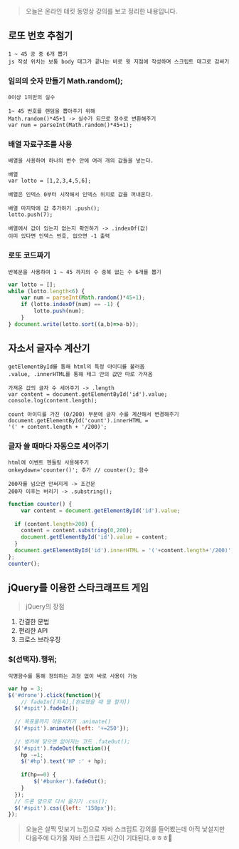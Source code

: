 > 오늘은 온라인 테킷 동영상 강의를 보고 정리한 내용입니다.

## 로또 번호 추첨기

	1 ~ 45 공 중 6개 뽑기
    js 작성 위치는 보통 body 태그가 끝나는 바로 윗 지점에 작성하며 스크립트 태그로 감싸기
    
  
    
### 임의의 숫자 만들기 Math.random();
	0이상 1미만의 실수
    
    1~ 45 번호를 랜덤을 뽑아주기 위해
    Math.random()*45+1 -> 실수가 되므로 정수로 변환해주기
    var num = parseInt(Math.random()*45+1);
    
### 배열 자료구조를 사용
	배열을 사용하여 하나의 변수 안에 여러 개의 값들을 넣는다.
    
    배열
    var lotto = [1,2,3,4,5,6];
    
    배열은 인덱스 0부터 시작해서 인덱스 위치로 값을 꺼내온다.
    
    배열 마지막에 값 추가하기 .push();
    lotto.push(7);
    
    배열에서 값이 있는지 없는지 확인하기 -> .indexOf(값)
    이미 있다면 인덱스 번호, 없으면 -1 출력
    
### 로또 코드짜기
	반복문을 사용하여 1 ~ 45 까지의 수 중복 없는 수 6개를 뽑기
	
~~~js
var lotto = [];
while (lotto.length<6) {
	var num = parseInt(Math.random()*45+1);
  	if (lotto.indexOf(num) == -1) {
    	lotto.push(num);
    }
} document.write(lotto.sort((a,b)=>a-b));
~~~

## 자소서 글자수 계산기

	getElementById를 통해 html의 특정 아이디를 불러옴
    .value, .innerHTML를 통해 태그 안의 값만 따로 가져옴
    
    가져온 값의 글자 수 세어주기 -> .length
    var content = document.getElementById('id').value;
    console.log(content.length);
    
    count 아이디를 가진 (0/200) 부분에 글자 수를 계산해서 변경해주기
    document.getElementById('count').innerHTML = 
    '(' + content.length + '/200)';
    
### 글자 쓸 때마다 자동으로 세어주기
	html에 이벤트 헨들링 사용해주기
    onkeydown='counter()'; 추가 // counter(); 함수
    
    200자를 넘으면 안써지게 -> 조건문
    200자 이후는 버리기 -> .substring();


~~~js
function counter() {
	var content = document.getElementById('id').value;
  
  if (content.length>200) {
  	content = content.substring(0,200);
    document.getElementById('id').value = content;
  }
  document.getElementById('id').innerHTML = '('+content.length+'/200)';
};
counter();
~~~

## jQuery를 이용한 스타크래프트 게임
> jQuery의 장점
1. 간결한 문법
2. 편리한 API
3. 크로스 브라우징

### $(선택자).행위;
	익명함수를 통해 정의하는 과정 없이 바로 사용이 가능
    
~~~js
var hp = 3;
$('#drone').click(function(){
	// fadeIn([지속],[완료됐을 때 뭘 할지])
  $('#spit').fadeIn();
  
  // 목표물까지 이동시키기 .animate()
  $('#spit').animate({left: '+=250'});
  
  // 벙커에 닿으면 없어지는 코드 .fateOut();
  $('#spit').fadeOut(function(){
  	hp -=1;
    $('#hp').text('HP :' + hp);
    
    if(hp==0) {
    	$('#bunker').fadeOut();
    }
  });
  // 드론 앞으로 다시 옮기기 .css();
  $('#spit').css({left: '150px'});
});
~~~

> 오늘은 살짝 맛보기 느낌으로 자바 스크립트 강의를 들어봤는데 아직 낯설지만 다음주에 다가올 자바 스크립트 시간이 기대된다.ㅎㅎㅎ🤭